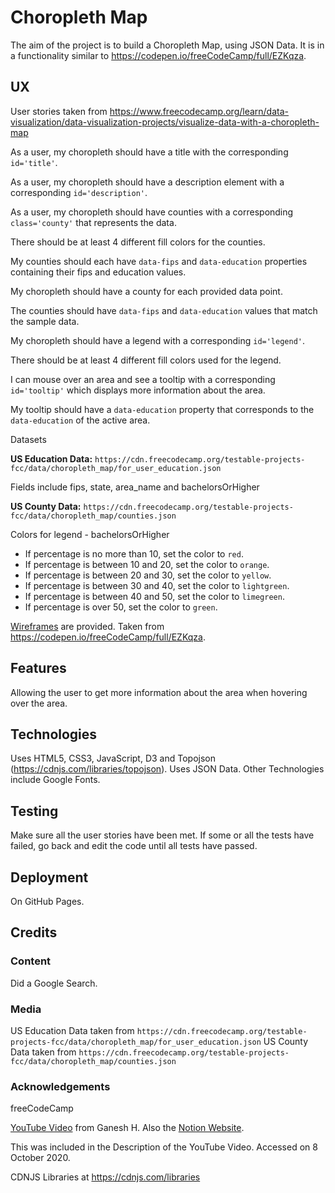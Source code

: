 # Choropleth Map

The aim of the project is to build a Choropleth Map, using JSON Data.  It is in a functionality
similar to https://codepen.io/freeCodeCamp/full/EZKqza.

## UX

User stories taken from https://www.freecodecamp.org/learn/data-visualization/data-visualization-projects/visualize-data-with-a-choropleth-map

As a user, my choropleth should have a title with the corresponding `id='title'`.

As a user, my choropleth should have a description element with a corresponding `id='description'`.

As a user, my choropleth should have counties with a corresponding `class='county'` that
represents the data.

There should be at least 4 different fill colors for the counties.

My counties should each have `data-fips` and `data-education` properties containing their fips
and education values.

My choropleth should have a county for each provided data point.

The counties should have `data-fips` and `data-education` values that match the sample data.

My choropleth should have a legend with a corresponding `id='legend'`.

There should be at least 4 different fill colors used for the legend.

I can mouse over an area and see a tooltip with a corresponding `id='tooltip'` which displays
more information about the area.

My tooltip should have a `data-education` property that corresponds to the `data-education` of
the active area.

Datasets

**US Education Data:** `https://cdn.freecodecamp.org/testable-projects-fcc/data/choropleth_map/for_user_education.json`

Fields include fips, state, area_name and bachelorsOrHigher

**US County Data:** `https://cdn.freecodecamp.org/testable-projects-fcc/data/choropleth_map/counties.json`

Colors for legend - bachelorsOrHigher 

* If percentage is no more than 10, set the color to `red`.
* If percentage is between 10 and 20, set the color to `orange`.
* If percentage is between 20 and 30, set the color to `yellow`.
* If percentage is between 30 and 40, set the color to `lightgreen`.
* If percentage is between 40 and 50, set the color to `limegreen`.
* If percentage is over 50, set the color to `green`.




[Wireframes](wireframes/wireframe-choropleth-map.png) are provided.  Taken from
https://codepen.io/freeCodeCamp/full/EZKqza.

## Features

Allowing the user to get more information about the area when hovering over the area.

## Technologies

Uses HTML5, CSS3, JavaScript, D3 and Topojson (https://cdnjs.com/libraries/topojson).  Uses JSON Data.
Other Technologies include Google Fonts.

## Testing

Make sure all the user stories have been met.  If some or all the tests have failed, go back and edit the
code until all tests have passed.

## Deployment

On GitHub Pages.

## Credits

### Content

Did a Google Search.

### Media

US Education Data taken from `https://cdn.freecodecamp.org/testable-projects-fcc/data/choropleth_map/for_user_education.json`
US County Data taken from `https://cdn.freecodecamp.org/testable-projects-fcc/data/choropleth_map/counties.json`

### Acknowledgements

freeCodeCamp

[YouTube Video](https://www.youtube.com/watch?v=ha1toFtBfF8) from Ganesh H.  Also the [Notion Website](https://www.notion.so/Visualize-Data-with-a-Choropleth-Map-9d91d46e78d4406abc6a0d36f9e089dc).

This was included in the Description of the YouTube Video.  Accessed on 8 October 2020.

CDNJS Libraries at https://cdnjs.com/libraries